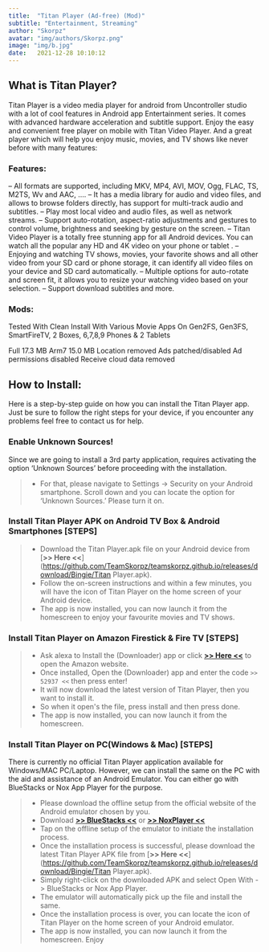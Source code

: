 ```yaml
---
title:  "Titan Player (Ad-free) (Mod)"
subtitle: "Entertainment, Streaming"
author: "Skorpz"
avatar: "img/authors/Skorpz.png"
image: "img/b.jpg"
date:   2021-12-28 10:10:12
---
```



## What is Titan Player?

Titan Player is a video media player for android from Uncontroller studio with a lot of cool features in Android app Entertainment series.
It comes with advanced hardware acceleration and subtitle support. Enjoy the easy and convenient free player on mobile with Titan Video Player.
And a great player which will help you enjoy music, movies, and TV shows like never before with many features:

### Features:
– All formats are supported, including MKV, MP4, AVI, MOV, Ogg, FLAC, TS, M2TS, Wv and AAC, ….
– It has a media library for audio and video files, and allows to browse folders directly, has support for multi-track audio and subtitles.
– Play most local video and audio files, as well as network streams.
– Support auto-rotation, aspect-ratio adjustments and gestures to control volume, brightness and seeking by gesture on the screen.
– Titan Video Player is a totally free stunning app for all Android devices. You can watch all the popular any HD and 4K video on your phone or tablet .
– Enjoying and watching TV shows, movies, your favorite shows and all other video from your SD card or phone storage, it can identify all video files on your device and SD card automatically.
– Multiple options for auto-rotate and screen fit, it allows you to resize your watching video based on your selection.
– Support download subtitles and more.

### Mods:
Tested With Clean Install With Various Movie Apps On Gen2FS, Gen3FS, SmartFireTV, 2 Boxes, 6,7,8,9 Phones & 2 Tablets

Full 17.3 MB
Arm7 15.0 MB
Location removed
Ads patched/disabled
Ad permissions disabled
Receive cloud data removed

## How to Install:
Here is a step-by-step guide on how you can install the Titan Player app.
Just be sure to follow the right steps for your device, if you encounter any problems feel free to contact us for help.

### Enable Unknown Sources!
Since we are going to install a 3rd party application, requires activating the option ‘Unknown Sources’ before proceeding with the installation.
> - For that, please navigate to Settings -> Security on your Android smartphone. Scroll down and you can locate the option for ‘Unknown Sources.’ Please turn it on.

### Install Titan Player APK on Android TV Box & Android Smartphones [STEPS]
> - Download the Titan Player.apk file on your Android device from [**>> Here <<**](https://github.com/TeamSkorpz/teamskorpz.github.io/releases/download/Bingie/Titan Player.apk).
> - Follow the on-screen instructions and within a few minutes, you will have the icon of Titan Player on the home screen of your Android device.
> - The app is now installed, you can now launch it from the homescreen to enjoy your favourite movies and TV shows.

### Install Titan Player on Amazon Firestick & Fire TV [STEPS]
> - Ask alexa to Install the (Downloader) app or click [**>> Here <<**](https://amzn.to/3oIIJhM) to open the Amazon website.
> - Once installed, Open the (Downloader) app and enter the code `>> 52937 <<` then press enter!
> - It will now download the latest version of Titan Player, then you want to install it.
> - So when it open's the file, press install and then press done.
> - The app is now installed, you can now launch it from the homescreen.

### Install Titan Player on PC(Windows & Mac) [STEPS]
There is currently no official Titan Player application available for Windows/MAC PC/Laptop. However, we can install the same on the PC with the aid and assistance of an Android Emulator.
You can either go with BlueStacks or Nox App Player for the purpose.

> - Please download the offline setup from the official website of the Android emulator chosen by you.
> - Download [**>> BlueStacks <<**](https://www.bluestacks.com/) or [**>> NoxPlayer <<**](https://www.bignox.com/)
> - Tap on the offline setup of the emulator to initiate the installation process.
> - Once the installation process is successful, please download the latest Titan Player APK file from [**>> Here <<**](https://github.com/TeamSkorpz/teamskorpz.github.io/releases/download/Bingie/Titan Player.apk).
> - Simply right-click on the downloaded APK and select Open With -> BlueStacks or Nox App Player.
> - The emulator will automatically pick up the file and install the same.
> - Once the installation process is over, you can locate the icon of Titan Player on the home screen of your Android emulator.
> - The app is now installed, you can now launch it from the homescreen. Enjoy